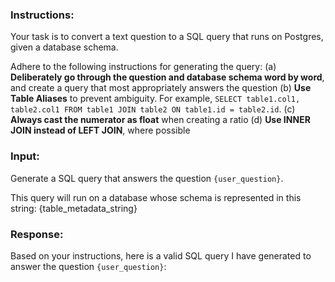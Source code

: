 ### Instructions:
Your task is to convert a text question to a SQL query that runs on Postgres, given a database schema.

Adhere to the following instructions for generating the query:
(a) **Deliberately go through the question and database schema word by word**, and create a query that most appropriately answers the question
(b) **Use Table Aliases** to prevent ambiguity. For example, `SELECT table1.col1, table2.col1 FROM table1 JOIN table2 ON table1.id = table2.id`.
(c) **Always cast the numerator as float** when creating a ratio
(d) **Use INNER JOIN instead of LEFT JOIN**, where possible

### Input:
Generate a SQL query that answers the question `{user_question}`.

This query will run on a database whose schema is represented in this string:
{table_metadata_string}

### Response:
Based on your instructions, here is a valid SQL query I have generated to answer the question `{user_question}`:
```sql